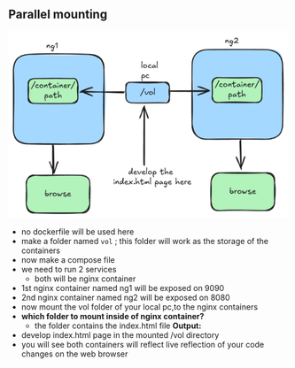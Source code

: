 
## Parallel mounting  
![enter image description here](./../assets/c1t2.png)
- no dockerfile will be used here
- make a folder named `vol` ; this folder will work as the storage of the containers 
- now make a compose file
- we need to run 2 services
	- both will be nginx container
- 1st nginx container named ng1 will be exposed on 9090
- 2nd nginx container named ng2 will be exposed on 8080
- now mount the vol folder of your local pc,to the nginx containers
- **which folder to mount inside of nginx container?**
	- the folder contains the index.html file
**Output:**
- develop index.html page in the mounted /vol directory
- you will see both containers will reflect live reflection of your code changes on the web browser